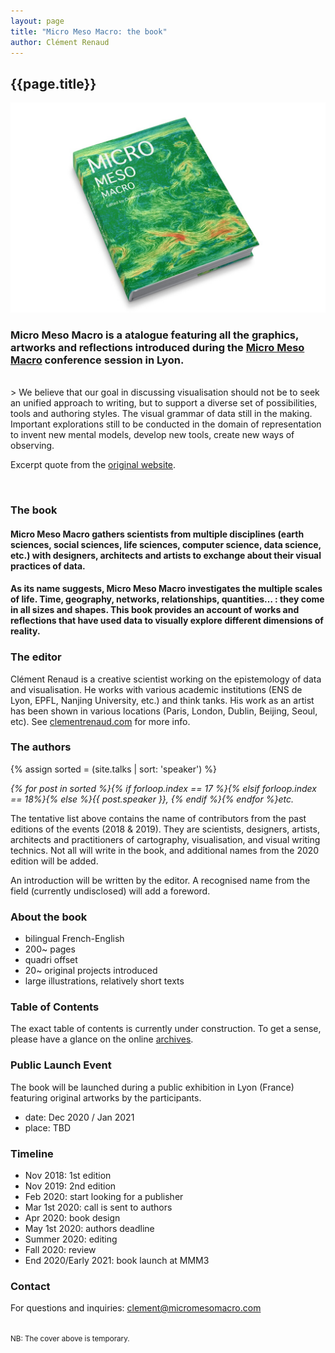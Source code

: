 ```yaml
---
layout: page
title: "Micro Meso Macro: the book"
author: Clément Renaud
---
```


## {{page.title}}

![](/uploads/book/book-rendering.jpg)

### Micro Meso Macro is a atalogue featuring all the graphics, artworks and reflections introduced during the [Micro Meso Macro](http://micromesomacro.com) conference session in Lyon.

<br>
> We believe that our goal in discussing visualisation should not be to seek an unified approach to writing, but to support a diverse set of possibilities, tools and authoring styles. The visual grammar of data still in the making. Important explorations still to be conducted in the domain of representation to invent new mental models, develop new tools, create new ways of observing.

Excerpt quote from the [original website](http://micromesomacro.com).

<br>

### The book

#### Micro Meso Macro gathers scientists from multiple disciplines (earth sciences, social sciences, life sciences, computer science, data science, etc.) with designers, architects and artists to exchange about their visual practices of data.

#### As its name suggests, Micro Meso Macro investigates the multiple scales of life. Time, geography, networks, relationships, quantities… : they come in all sizes and shapes. This book provides an account of works and reflections that have used data to visually explore different dimensions of reality.

### The editor

Clément Renaud is a creative scientist working on the epistemology of data and visualisation. He works with various academic institutions (ENS de Lyon, EPFL, Nanjing University, etc.) and think tanks. His work as an artist has been shown in various locations (Paris, London, Dublin, Beijing, Seoul, etc). See [clementrenaud.com](https://clementrenaud.com) for more info.

### The authors

{% assign sorted = (site.talks | sort: 'speaker')  %}

*{% for post in sorted %}{% if forloop.index == 17 %}{% elsif forloop.index == 18%}{% else %}{{ post.speaker }}, {% endif %}{% endfor %}etc.*

The tentative list above contains the name of contributors from the past editions of the events (2018 & 2019). They are scientists, designers, artists, architects and practitioners of cartography, visualisation, and visual writing technics. Not all will write in the book, and additional names from the 2020 edition will be added.

An introduction will be written by the editor. A recognised name from the field (currently undisclosed) will add a foreword.

### About the book

- bilingual French-English
- 200~ pages
- quadri offset
- 20~ original projects introduced
- large illustrations, relatively short texts

### Table of Contents

The exact table of contents is currently under construction. To get a sense, please have a glance on the online [archives](https://micromesomacro.com/archive).

### Public Launch Event

The book will be launched during a public exhibition in Lyon (France) featuring original artworks by the participants.

- date: Dec 2020 / Jan 2021  
- place: TBD

### Timeline

- Nov 2018: 1st edition
- Nov 2019: 2nd edition
- Feb 2020: start looking for a publisher
- Mar 1st 2020: call is sent to authors
- Apr 2020: book design
- May 1st 2020: authors deadline
- Summer 2020: editing
- Fall 2020: review
- End 2020/Early 2021: book launch at MMM3

### Contact

For questions and inquiries: <clement@micromesomacro.com>

<br>
<small>
NB: The cover above is temporary.
</small>
